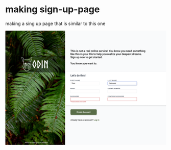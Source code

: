 # making sign-up-page
 making a sing up page that is similar to this one

![image alt](https://github.com/J8ke-gang/sign-up-page/blob/2931947b09f6ea3dfcb80c437baf2dda6d750b9a/sign-up-form.png)
